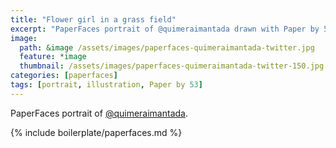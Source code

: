 ```yaml
---
title: "Flower girl in a grass field"
excerpt: "PaperFaces portrait of @quimeraimantada drawn with Paper by 53 on an iPad."
image: 
  path: &image /assets/images/paperfaces-quimeraimantada-twitter.jpg 
  feature: *image
  thumbnail: /assets/images/paperfaces-quimeraimantada-twitter-150.jpg
categories: [paperfaces]
tags: [portrait, illustration, Paper by 53]
---
```


PaperFaces portrait of [@quimeraimantada](https://twitter.com/quimeraimantada).

{% include boilerplate/paperfaces.md %}
